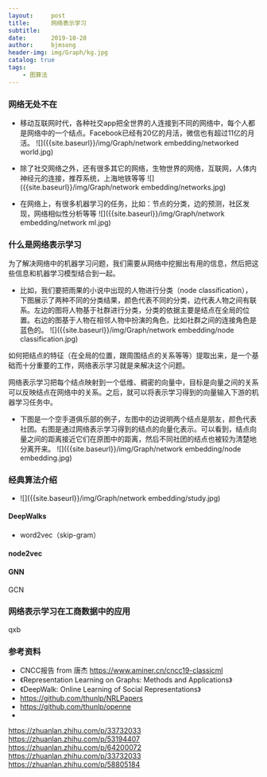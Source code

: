 ```yaml
---
layout:     post
title:      网络表示学习
subtitle:   
date:       2019-10-28
author:     bjmsong
header-img: img/Graph/kg.jpg
catalog: true
tags:
    - 图算法
---
```

>

### 网络无处不在
<ul> 
<li markdown="1"> 
移动互联网时代，各种社交app把全世界的人连接到不同的网络中，每个人都是网络中的一个结点。Facebook已经有20亿的月活，微信也有超过11亿的月活。    
![]({{site.baseurl}}/img/Graph/network embedding/networked world.jpg) 
</li> 
</ul> 

<ul> 
<li markdown="1"> 
除了社交网络之外，还有很多其它的网络，生物世界的网络，互联网，人体内神经元的连接，推荐系统，上海地铁等等
![]({{site.baseurl}}/img/Graph/network embedding/networks.jpg) 
</li> 
</ul> 

<ul> 
<li markdown="1"> 
在网络上，有很多机器学习的任务，比如：节点的分类，边的预测，社区发现，网络相似性分析等等
![]({{site.baseurl}}/img/Graph/network embedding/network ml.jpg) 
</li> 
</ul> 

### 什么是网络表示学习
为了解决网络中的机器学习问题，我们需要从网络中挖掘出有用的信息，然后把这些信息和机器学习模型结合到一起。 

<ul> 
<li markdown="1">
比如，我们要把雨果的小说中出现的人物进行分类（node classification），下图展示了两种不同的分类结果，颜色代表不同的分类，边代表人物之间有联系。左边的图将人物基于社群进行分类，分类的依据主要是结点在全局的位置。右边的图基于人物在相邻人物中扮演的角色，比如社群之间的连接角色是蓝色的。
![]({{site.baseurl}}/img/Graph/network embedding/node classification.jpg) 
</li> 
</ul>

如何把结点的特征（在全局的位置，跟周围结点的关系等等）提取出来，是一个基础而十分重要的工作，网络表示学习就是来解决这个问题。

网络表示学习把每个结点映射到一个低维、稠密的向量中，目标是向量之间的关系可以反映结点在网络中的关系。之后，就可以将表示学习得到的向量输入下游的机器学习任务中。

<ul> 
<li markdown="1"> 
下图是一个空手道俱乐部的例子，左图中的边说明两个结点是朋友，颜色代表社团。右图是通过网络表示学习得到的结点的向量化表示。可以看到，结点向量之间的距离接近它们在原图中的距离，然后不同社团的结点也被较为清楚地分离开来。
![]({{site.baseurl}}/img/Graph/network embedding/node embedding.jpg) 
</li> 
</ul>


### 经典算法介绍

<ul> 
<li markdown="1"> 
![]({{site.baseurl}}/img/Graph/network embedding/study.jpg) 
</li> 
</ul> 

#### DeepWalks

- word2vec（skip-gram）


#### node2vec


#### GNN
GCN


### 网络表示学习在工商数据中的应用
qxb

### 参考资料
- CNCC报告 from 唐杰 
https://www.aminer.cn/cncc19-classicml
- 《Representation Learning on Graphs: Methods and Applications》
- 《DeepWalk: Online Learning of Social Representations》
- https://github.com/thunlp/NRLPapers
- https://github.com/thunlp/openne
- 
https://zhuanlan.zhihu.com/p/33732033
https://zhuanlan.zhihu.com/p/53194407
https://zhuanlan.zhihu.com/p/64200072
https://zhuanlan.zhihu.com/p/33732033
https://zhuanlan.zhihu.com/p/58805184


